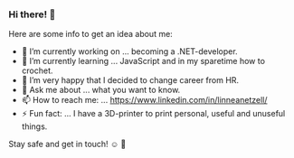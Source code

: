 ### Hi there! 👋

<!--
**xlne/xlne** is a ✨ _special_ ✨ repository because its `README.md` (this file) appears on your GitHub profile.
-->

Here are some info to get an idea about me:

- 🔭 I’m currently working on ... becoming a .NET-developer.
- 🌱 I’m currently learning ... JavaScript and in my sparetime how to crochet.
- 👯 I’m very happy that I decided to change career from HR.
- 💬 Ask me about ... what you want to know.
- 📫 How to reach me: ... https://www.linkedin.com/in/linneanetzell/
- ⚡ Fun fact: ... I have a 3D-printer to print personal, useful and unuseful things.

Stay safe and get in touch! :relaxed: :balloon:
